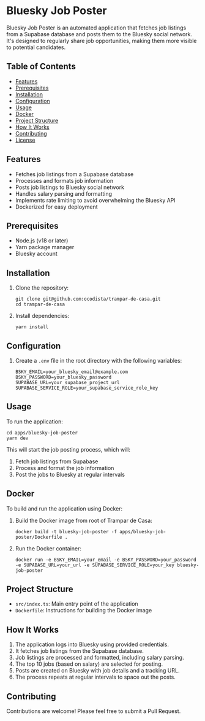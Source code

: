 # Bluesky Job Poster

Bluesky Job Poster is an automated application that fetches job listings from a Supabase database and posts them to the Bluesky social network. It's designed to regularly share job opportunities, making them more visible to potential candidates.

## Table of Contents

- [Features](#features)
- [Prerequisites](#prerequisites)
- [Installation](#installation)
- [Configuration](#configuration)
- [Usage](#usage)
- [Docker](#docker)
- [Project Structure](#project-structure)
- [How It Works](#how-it-works)
- [Contributing](#contributing)
- [License](#license)

## Features

- Fetches job listings from a Supabase database
- Processes and formats job information
- Posts job listings to Bluesky social network
- Handles salary parsing and formatting
- Implements rate limiting to avoid overwhelming the Bluesky API
- Dockerized for easy deployment

## Prerequisites

- Node.js (v18 or later)
- Yarn package manager
- Bluesky account

## Installation

1. Clone the repository:

   ```
   git clone git@github.com:ocodista/trampar-de-casa.git
   cd trampar-de-casa
   ```

2. Install dependencies:
   ```
   yarn install
   ```

## Configuration

1. Create a `.env` file in the root directory with the following variables:
   ```
   BSKY_EMAIL=your_bluesky_email@example.com
   BSKY_PASSWORD=your_bluesky_password
   SUPABASE_URL=your_supabase_project_url
   SUPABASE_SERVICE_ROLE=your_supabase_service_role_key
   ```

## Usage

To run the application:

```
cd apps/bluesky-job-poster
yarn dev
```

This will start the job posting process, which will:

1. Fetch job listings from Supabase
2. Process and format the job information
3. Post the jobs to Bluesky at regular intervals

## Docker

To build and run the application using Docker:

1. Build the Docker image from root of Trampar de Casa:

   ```
   docker build -t bluesky-job-poster -f apps/bluesky-job-poster/Dockerfile .
   ```

2. Run the Docker container:
   ```
   docker run -e BSKY_EMAIL=your_email -e BSKY_PASSWORD=your_password -e SUPABASE_URL=your_url -e SUPABASE_SERVICE_ROLE=your_key bluesky-job-poster
   ```

## Project Structure

- `src/index.ts`: Main entry point of the application
- `Dockerfile`: Instructions for building the Docker image

## How It Works

1. The application logs into Bluesky using provided credentials.
2. It fetches job listings from the Supabase database.
3. Job listings are processed and formatted, including salary parsing.
4. The top 10 jobs (based on salary) are selected for posting.
5. Posts are created on Bluesky with job details and a tracking URL.
6. The process repeats at regular intervals to space out the posts.

## Contributing

Contributions are welcome! Please feel free to submit a Pull Request.
